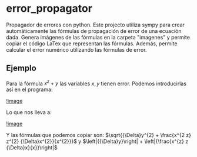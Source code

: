 # error_propagator
Propagador de errores con python. Este projecto utiliza sympy para crear automáticamente las fórmulas de propagación de error de una ecuación dada. Genera imágenes de las fórmulas en la carpeta "imagenes" y permite copiar el código LaTex que representan las fórmulas. Además, permite calcular el error numérico utilizando las fórmulas de error.

## Ejemplo

Para la fórmula $x^z + y$ las variables $x, y$ tienen error. Podemos introducirlas así en el programa:

[!image](https://github.com/villarjorge/error_propagator/blob/main/primera%20ventana.png)

Lo que nos lleva a:

[!image](https://github.com/villarjorge/error_propagator/blob/main/segunda%20ventana.png)

Y las fórmulas que podemos copiar son: $\sqrt{{\Delta}y^{2} + \frac{x^{2 z} z^{2} {\Delta}x^{2}}{x^{2}}}$ y $\left|{{\Delta}y}\right| + \left|{\frac{x^{z} z {\Delta}x}{x}}\right|$
